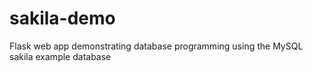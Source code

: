 # sakila-demo
Flask web app demonstrating database programming using the MySQL sakila example database
